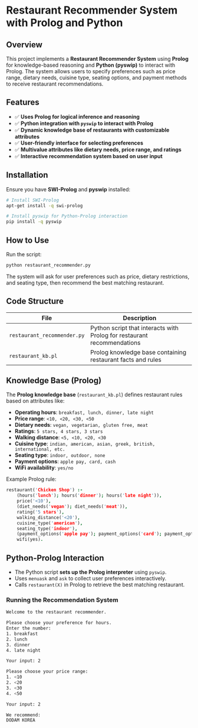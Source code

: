 # Restaurant Recommender System with Prolog and Python

## Overview

This project implements a **Restaurant Recommender System** using **Prolog** for knowledge-based reasoning and **Python (pyswip)** to interact with Prolog. The system allows users to specify preferences such as price range, dietary needs, cuisine type, seating options, and payment methods to receive restaurant recommendations.

## Features

- ✅ **Uses Prolog for logical inference and reasoning**
- ✅ **Python integration with `pyswip` to interact with Prolog**
- ✅ **Dynamic knowledge base of restaurants with customizable attributes**
- ✅ **User-friendly interface for selecting preferences**
- ✅ **Multivalue attributes like dietary needs, price range, and ratings**
- ✅ **Interactive recommendation system based on user input**

## Installation

Ensure you have **SWI-Prolog** and **pyswip** installed:

```bash
# Install SWI-Prolog
apt-get install -q swi-prolog

# Install pyswip for Python-Prolog interaction
pip install -q pyswip
```

## How to Use

Run the script:

```bash
python restaurant_recommender.py
```

The system will ask for user preferences such as price, dietary restrictions, and seating type, then recommend the best matching restaurant.

## Code Structure

| File | Description |
|------|------------|
| `restaurant_recommender.py` | Python script that interacts with Prolog for restaurant recommendations |
| `restaurant_kb.pl` | Prolog knowledge base containing restaurant facts and rules |

## Knowledge Base (Prolog)

The **Prolog knowledge base** (`restaurant_kb.pl`) defines restaurant rules based on attributes like:
- **Operating hours**: `breakfast, lunch, dinner, late night`
- **Price range**: `<10, <20, <30, <50`
- **Dietary needs**: `vegan, vegetarian, gluten free, meat`
- **Ratings**: `5 stars, 4 stars, 3 stars`
- **Walking distance**: `<5, <10, <20, <30`
- **Cuisine type**: `indian, american, asian, greek, british, international, etc.`
- **Seating type**: `indoor, outdoor, none`
- **Payment options**: `apple pay, card, cash`
- **WiFi availability**: `yes/no`

Example Prolog rule:

```prolog
restaurant('Chicken Shop') :- 
    (hours('lunch'); hours('dinner'); hours('late night')), 
    price('<10'), 
    (diet_needs('vegan'); diet_needs('meat')), 
    rating('5 stars'), 
    walking_distance('<20'), 
    cuisine_type('american'), 
    seating_type('indoor'), 
    (payment_options('apple pay'); payment_options('card'); payment_options('cash')), 
    wifi(yes).
```

## Python-Prolog Interaction

- The Python script **sets up the Prolog interpreter** using `pyswip`.
- Uses `menuask` and `ask` to collect user preferences interactively.
- Calls `restaurant(X)` in Prolog to retrieve the best matching restaurant.

### Running the Recommendation System

```bash
Welcome to the restaurant recommender.

Please choose your preference for hours. 
Enter the number: 
1. breakfast
2. lunch
3. dinner
4. late night

Your input: 2

Please choose your price range:
1. <10
2. <20
3. <30
4. <50

Your input: 2

We recommend:
DODAM KOREA
```

